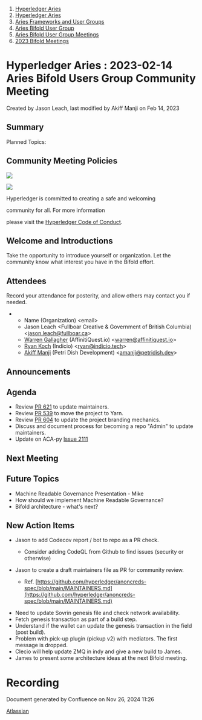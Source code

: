 1. [Hyperledger Aries](index.html)
2. [Hyperledger Aries](Hyperledger-Aries_18481154.html)
3. [Aries Frameworks and User Groups](Aries-Frameworks-and-User-Groups_18481290.html)
4. [Aries Bifold User Group](Aries-Bifold-User-Group_18490719.html)
5. [Aries Bifold User Group Meetings](Aries-Bifold-User-Group-Meetings_18490725.html)
6. [2023 Bifold Meetings](2023-Bifold-Meetings_18517232.html)

# Hyperledger Aries : 2023-02-14 Aries Bifold Users Group Community Meeting

Created by Jason Leach, last modified by Akiff Manji on Feb 14, 2023

## Summary

Planned Topics:

## Community Meeting Policies

![](https://wiki.hyperledger.org/download/attachments/29034696/Antitrustnotice.png?version=1&modificationDate=1581695654000&api=v2)

![](https://wiki.hyperledger.org/download/attachments/2392771/welcome.png?version=2&modificationDate=1572450107000&api=v2)

Hyperledger is committed to creating a safe and welcoming

community for all. For more information

please visit the [Hyperledger Code of Conduct](https://lf-hyperledger.atlassian.net/wiki/display/HYP/Hyperledger+Code+of+Conduct).

## Welcome and Introductions

Take the opportunity to introduce yourself or organization. Let the community know what interest you have in the Bifold effort.

## Attendees

Record your attendance for posterity, and allow others may contact you if needed.

- - Name (Organization) &lt;email&gt;
  - Jason Leach &lt;Fullboar Creative &amp; Government of British Columbia) &lt;jason.leach@fullboar.ca&gt;
  - [Warren Gallagher](https://lf-hyperledger.atlassian.net/wiki/people/557058:98b910cc-1131-4987-bc79-b6c4681c64ab?ref=confluence) (AffinitiQuest.io) &lt;warren@affinitiquest.io&gt;
  - [Ryan Koch](https://lf-hyperledger.atlassian.net/wiki/people/61032b0ce6e6f80071bb0d28?ref=confluence) (Indicio) &lt;ryan@indicio.tech&gt;
  - [Akiff Manji](https://lf-hyperledger.atlassian.net/wiki/people/557058:493444f6-a19a-4aa4-a9ca-24d3397297bf?ref=confluence) (Petri Dish Development) &lt;amanji@petridish.dev&gt;

## Announcements

## Agenda

- Review [PR 621](https://github.com/hyperledger/aries-mobile-agent-react-native/pull/621) to update maintainers.
- Review [PR 539](https://github.com/hyperledger/aries-mobile-agent-react-native/pull/593) to move the project to Yarn.
- Review [PR 604](https://github.com/hyperledger/aries-mobile-agent-react-native/pull/604) to update the project branding mechanics.
- Discuss and document process for becoming a repo "Admin" to update maintainers.
- Update on ACA-py [Issue 2111](https://github.com/hyperledger/aries-cloudagent-python/issues/2111)

## Next Meeting

## Future Topics

- Machine Readable Governance Presentation - Mike
- How should we implement Machine Readable Governance?
- Bifold architecture - what's next?

## New Action Items

- Jason to add Codecov report / bot to repo as a PR check.
  
  - Consider adding CodeQL from Github to find issues (security or otherwise)

<!--THE END-->

- Jason to create a draft maintainers file as PR for community review.
  
  - Ref. [https://github.com/hyperledger/anoncreds-spec/blob/main/MAINTAINERS.md](https://github.com/hyperledger/anoncreds-spec/blob/main/MAINTAINERS.md)

<!--THE END-->

- Need to update Sovrin genesis file and check network availability.
- Fetch genesis transaction as part of a build step.
- Understand if the wallet can update the genesis transaction in the field (post build).
- Problem with pick-up plugin (pickup v2) with mediators. The first message is dropped.
- Clecio will help update ZMQ in indy and give a new build to James.
- James to present some architecture ideas at the next Bifold meeting.

# Recording

Document generated by Confluence on Nov 26, 2024 11:26

[Atlassian](http://www.atlassian.com/)
